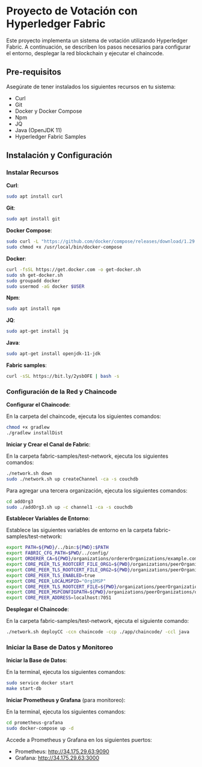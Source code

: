 # Proyecto de Votación con Hyperledger Fabric

Este proyecto implementa un sistema de votación utilizando Hyperledger Fabric. A continuación, se describen los pasos necesarios para configurar el entorno, desplegar la red blockchain y ejecutar el chaincode.

## Pre-requisitos

Asegúrate de tener instalados los siguientes recursos en tu sistema:

- Curl
- Git
- Docker y Docker Compose
- Npm
- JQ
- Java (OpenJDK 11)
- Hyperledger Fabric Samples

## Instalación y Configuración

### Instalar Recursos

**Curl**:
```bash
sudo apt install curl
```

**Git**:
```bash
sudo apt install git
```

**Docker Compose**:
```bash
sudo curl -L "https://github.com/docker/compose/releases/download/1.29.2/docker-compose-$(uname -s)-$(uname -m)" -o /usr/local/bin/docker-compose
sudo chmod +x /usr/local/bin/docker-compose
```

**Docker**:
```bash
curl -fsSL https://get.docker.com -o get-docker.sh
sudo sh get-docker.sh
sudo groupadd docker
sudo usermod -aG docker $USER
```

**Npm**:
```bash
sudo apt install npm
```

**JQ**:
```bash
sudo apt-get install jq
```

**Java**:
```bash
sudo apt-get install openjdk-11-jdk
```

**Fabric samples**:
```bash
curl -sSL https://bit.ly/2ysbOFE | bash -s
```
### Configuración de la Red y Chaincode

**Configurar el Chaincode**:  

En la carpeta del chaincode, ejecuta los siguientes comandos:
```bash
chmod +x gradlew
./gradlew installDist
```

**Iniciar y Crear el Canal de Fabric**:  

En la carpeta fabric-samples/test-network, ejecuta los siguientes comandos:
```bash
./network.sh down
sudo ./network.sh up createChannel -ca -s couchdb
```

Para agregar una tercera organización, ejecuta los siguientes comandos:
```bash
cd addOrg3
sudo ./addOrg3.sh up -c channel1 -ca -s couchdb
```

**Establecer Variables de Entorno**:  

Establece las siguientes variables de entorno en la carpeta fabric-samples/test-network:
```bash
export PATH=${PWD}/../bin:${PWD}:$PATH
export FABRIC_CFG_PATH=$PWD/../config/
export ORDERER_CA=${PWD}/organizations/ordererOrganizations/example.com/orderers/orderer.example.com/msp/tlscacerts/tlsca.example.com-cert.pem
export CORE_PEER_TLS_ROOTCERT_FILE_ORG1=${PWD}/organizations/peerOrganizations/org1.example.com/peers/peer0.org1.example.com/tls/ca.crt
export CORE_PEER_TLS_ROOTCERT_FILE_ORG2=${PWD}/organizations/peerOrganizations/org2.example.com/peers/peer0.org2.example.com/tls/ca.crt
export CORE_PEER_TLS_ENABLED=true
export CORE_PEER_LOCALMSPID="Org1MSP"
export CORE_PEER_TLS_ROOTCERT_FILE=${PWD}/organizations/peerOrganizations/org1.example.com/peers/peer0.org1.example.com/tls/ca.crt
export CORE_PEER_MSPCONFIGPATH=${PWD}/organizations/peerOrganizations/org1.example.com/users/Admin@org1.example.com/msp
export CORE_PEER_ADDRESS=localhost:7051
```

**Desplegar el Chaincode**:  

En la carpeta fabric-samples/test-network, ejecuta el siguiente comando:
```bash
./network.sh deployCC -ccn chaincode -ccp ./app/chaincode/ -ccl java
```

### Iniciar la Base de Datos y Monitoreo

**Iniciar la Base de Datos**:  

En la terminal, ejecuta los siguientes comandos:
```bash
sudo service docker start
make start-db
```

**Iniciar Prometheus y Grafana** (para monitoreo):  

En la terminal, ejecuta los siguientes comandos:
```bash
cd prometheus-grafana
sudo docker-compose up -d
```

Accede a Prometheus y Grafana en los siguientes puertos:
- Prometheus: http://34.175.29.63:9090
- Grafana: http://34.175.29.63:3000




















